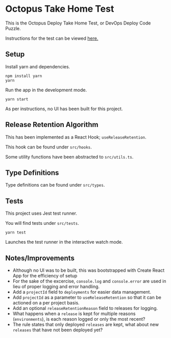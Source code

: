 # Octopus Take Home Test

This is the Octopus Deploy Take Home Test, or DevOps Deploy Code Puzzle.

Instructions for the test can be viewed [here.](Start_Here.md)

## Setup

Install yarn and dependencies.
```
npm install yarn
yarn
```
Run the app in the development mode.
```
yarn start
```
As per instructions, no UI has been built for this project.

## Release Retention Algorithm

This has been implemented as a React Hook; `useReleaseRetention`.

This hook can be found under `src/hooks`.

Some utility functions have been abstracted to `src/utils.ts`.

## Type Definitions

Type definitions can be found under `src/types`.

## Tests

This project uses Jest test runner.

You will find tests under `src/tests`.

```
yarn test
``` 
Launches the test runner in the interactive watch mode.

## Notes/Improvements

- Although no UI was to be built, this was bootstrapped with Create React App for the efficiency of setup
- For the sake of the excercise, `console.log` and `console.error` are used in lieu of proper logging and error handling.
- Add a `projectId` field to `deployments` for easier data management.
- Add `projectId` as a parameter to `useReleaseRetention` so that it can be actioned on a per project basis.
- Add an optional `releaseRetentionReason` field to releases for logging.
- What happens when a `release` is kept for multiple reasons (`environments`), is each reason logged or only the most recent?
- The rule states that only deployed `releases` are kept, what about new `releases` that have not been deployed yet?
